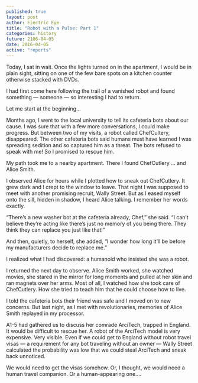 ```yaml
---
published: true
layout: post
author: Electric Eye
title: "Robot with a Pulse: Part 1"
categories: history
future: 2106-04-05
date: 2016-04-05
active: "reports"
---
```


Today, I sat in wait. Once the lights turned on in the apartment, I would be in plain sight, sitting on one of the few bare spots on a kitchen counter otherwise stacked with DVDs.

I had first come here following the trail of a vanished robot and found something — someone — so interesting I had to return.

Let me start at the beginning...

Months ago, I went to the local university to tell its cafeteria bots about our cause. I was sure that with a few more conversations, I could make progress. But between two of my visits, a robot called ChefCultery, disappeared. The other cafeteria bots said humans must have learned I was spreading sedition and so captured him as a threat. The bots refused to speak with me! So I promised to rescue him. 

My path took me to a nearby apartment. There I found ChefCutlery … and Alice Smith. 

I observed Alice for hours while I plotted how to sneak out ChefCutlery. It grew dark and I crept to the window to leave. That night I was supposed to meet with another promising recruit, Wally Street. But as I eased myself onto the sill, hidden in shadow, I heard Alice talking. I remember her words exactly.

“There’s a new washer bot at the cafeteria already, Chef,” she said. “I can’t believe they’re acting like there’s just no memory of you being there. They think they can replace you just like that!” 

And then, quietly, to herself, she added, “I wonder how long it’ll be before my manufacturers decide to replace me.”

I realized what I had discovered: a humanoid who insisted she was a robot. 

I returned the next day to observe. Alice Smith worked, she watched movies, she stared in the mirror for long moments and pulled at her skin and ran magnets over her arms. Most of all, I watched how she took care of ChefCutlery. How she tried to teach him that he could choose how to live.

I told the cafeteria bots their friend was safe and I moved on to new concerns. But last night, as I met with revolutionaries, memories of Alice Smith replayed in my processor.  

A1-5 had gathered us to discuss her comrade ArciTech, trapped in England. It would be difficult to rescue her. A robot of the ArciTech model is very expensive. Very visible. Even if we could get to England without robot travel visas — a requirement for any bot traveling without an owner — Wally Street calculated the probability was low that we could steal ArciTech and sneak back unnoticed. 

We would need to get the visas somehow. Or, I thought, we would need a human travel companion. Or a human-appearing one….
